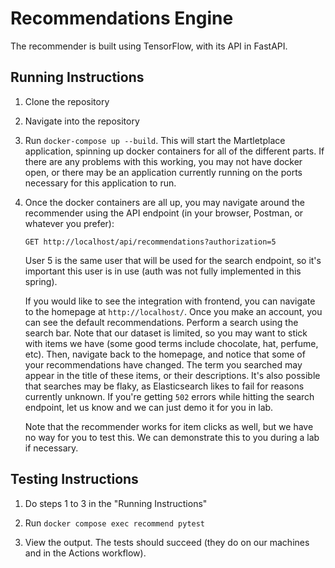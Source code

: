 # Recommendations Engine

The recommender is built using TensorFlow, with its API in FastAPI.

## Running Instructions

1. Clone the repository

2. Navigate into the repository

3. Run `docker-compose up --build`. This will start the Martletplace application,
   spinning up docker containers for all of the different parts. If there are any
   problems with this working, you may not have docker open, or there may be an
   application currently running on the ports necessary for this application to
   run.

4. Once the docker containers are all up, you may navigate around the recommender
   using the API endpoint (in your browser, Postman, or whatever you prefer):

   `GET http://localhost/api/recommendations?authorization=5`

   User 5 is the same user that will be used for the search endpoint, so it's
   important this user is in use (auth was not fully implemented in this spring). 

   If you would like to see the integration with frontend, you can navigate to
   the homepage at `http://localhost/`. Once you make an account, you can see
   the default recommendations. Perform a search using the search bar. Note that
   our dataset is limited, so you may want to stick with items we have (some
   good terms include chocolate, hat, perfume, etc). Then, navigate back to the
   homepage, and notice that some of your recommendations have changed. The term
   you searched may appear in the title of these items, or their descriptions.
   It's also possible that searches may be flaky, as Elasticsearch likes to fail
   for reasons currently unknown. If you're getting `502` errors while hitting
   the search endpoint, let us know and we can just demo it for you in lab.

   Note that the recommender works for item clicks as well, but we have no way
   for you to test this. We can demonstrate this to you during a lab if necessary.

## Testing Instructions

1. Do steps 1 to 3 in the "Running Instructions"

2. Run `docker compose exec recommend pytest`

3. View the output. The tests should succeed (they do on our machines and in the Actions workflow).
